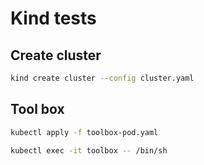 # Kind tests

## Create cluster

```sh
kind create cluster --config cluster.yaml
```

## Tool box

```sh
kubectl apply -f toolbox-pod.yaml

kubectl exec -it toolbox -- /bin/sh
```
